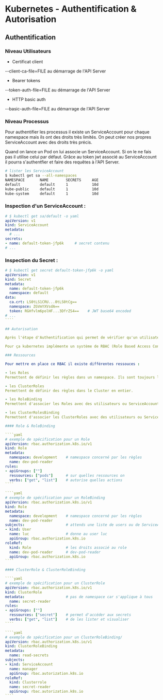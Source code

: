 # Kubernetes - Authentification & Autorisation

## Authentification

### Niveau Utilisateurs

- Certificat client

--client-ca-file=FILE au démarrage de l'API Server

- Bearer tokens

--token-auth-file=FILE au démarrage de l'API Server

- HTTP basic auth

--basic-auth-file=FILE au démarrage de l'API Server

### Niveau Processus

Pour authentifier les processus il existe un ServiceAccount pour chaque namespace mais ils ont des droits très limités. On peut créer nos propres ServiceAccount avec des droits très précis.

Quand on lance un Pod on lui associe un ServiceAccount. Si on le ne fais pas il utilise celui par défaut. Grâce au token jwt associé au ServiceAccount il pourra s'authentfier et faire des requêtes à l'API Server. 

````bash
# lister les ServiceAccount
$ kubectl get sa --all-namespaces
NAMESPACE       NAME        SECRETS     AGE
default         default     1           10d
kube-public     default     1           10d
kube-system     default     1           10d
````

### Inspection d'un ServiceAccount :

````yaml
# $ kubectl get sa/default -o yaml
apiVersion: v1
kind: ServiceAccount
metadata:
  # ...
secrets:
- name: default-token-jfp6k     # secret contenu
# ...
````

### Inspection du Secret :

`````yaml
# $ kubectl get secret default-token-jfp6k -o yaml
apiVersion: v1
kind: Secret
metadata:
  name: default-token-jfp6k
  namespace: default
data:
  ca.crt: LS0tLS1CRU...0tLS0tCg==
  namespace: ZGVmYXVsdA==
  token: RGHfvlm6polHF...3DfrZS4==    # JWT base64 encoded
# ...
````

## Autorisation

Après l'étape d'Authentification qui permet de vérifier qu'un utilisateur ou un processus à le droit de s'adresser à l'API Server vient l'étape d'Autorisation qui vérifie si l'utilisateur ou le process en question a bien le droit d'effectuer l'action demandée.

Pour ça kubernetes implémente un système de RBAC (Role Based Access Control). C'est un ensemble de règle qui s'applique aux utilisateurs, aux groupes d'utilisateurs ou au ServiceAccount qui permet l'accès aux ressources du Cluster de façon grannulaire.

### Ressources

Pour mettre en place ce RBAC il existe différentes ressouces :

- les Roles
Permettent de définir les règles dans un namespace. Ils sont toujours limités à 1 namespace.

- les ClusterRoles
Permettent de définir des règles dans le Cluster en entier.

- les RoleBinding
Permettent d'associer les Roles avec des utilisateurs ou ServiceAccount.

- les ClusterRolesBinding
Permettent d'associer les ClusterRoles avec des utilisateurs ou ServiceAccount.

#### Role & RoleBinding

````yaml
# exemple de spécification pour un Role
apiVersion: rbac.authorization.k8s.io/v1
kind: Role
metadata:
  namespace: development    # namespace concerné par les règles
  name: dev-pod-reader
rules:
- apiGroups: [""]
  ressources: ["pods"]      # sur quelles ressources on
  verbs: ["get", "list"]    # autorise quelles actions
````

````yaml
# exemple de spécification pour un RoleBinding
apiVersion: rbac.authorization.k8s.io/v1
kind: Role
metadata:
  namespace: development    # namespace concerné par les règles
  name: dev-pod-reader
subjects:                   # attends une liste de users ou de ServiceAccount
- kind: User                                
  name: luc                 # donne au user luc
  apiGroup: rbac.authorization.k8s.io
roleRef:
  kind: Role                # les droits associé au role
  name: dev-pod-reader      # dev-pod-reader
  apiGroup: rbac.authorization.k8s.io
````

#### ClusterRole & ClusterRoleBinding

````yaml
# exemple de spécification pour un ClusterRole
apiVersion: rbac.authorization.k8s.io/v1
kind: ClusterRole
metadata:                   # pas de namespace car s'applique à tous
  name: secret-reader
rules:
- apiGroups: [""]
  ressources: ["secret"]    # permet d'accéder aux secrets
  verbs: ["get", "list"]    # de les lister et visualiser
````

````yaml
# exemple de spécification pour un ClusterRoleBinding/
apiVersion: rbac.authorization.k8s.io/v1
kind: ClusterRoleBinding
metadata:
  name: read-secrets
subjects:
- kind: ServiceAccount
  name: manager
  apiGroup: rbac.autorization.k8s.io
roleRef:
  kind: Clusterrole
  name: secret-reader
  apiGroup: rbac.autorization.k8s.io
````


